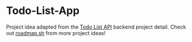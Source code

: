# Todo-List-App

Project idea adapted from the [Todo List API](https://roadmap.sh/projects/todo-list-api) backend project detail. Check out [roadmap.sh](https://roadmap.sh/) from more project ideas!
